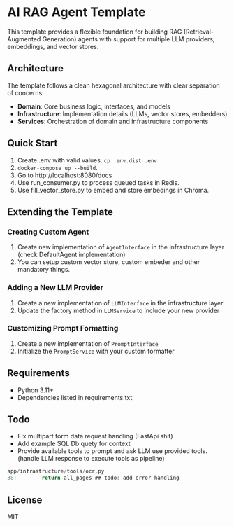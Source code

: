 # AI RAG Agent Template

This template provides a flexible foundation for building RAG (Retrieval-Augmented Generation) agents with support for multiple LLM providers, embeddings, and vector stores.

## Architecture

The template follows a clean hexagonal architecture with clear separation of concerns:

- **Domain**: Core business logic, interfaces, and models
- **Infrastructure**: Implementation details (LLMs, vector stores, embedders)
- **Services**: Orchestration of domain and infrastructure components

## Quick Start

1. Create .env with valid values. `cp .env.dist .env`
2. `docker-compose up --build`.
3. Go to http://localhost:8080/docs
4. Use run_consumer.py to process queued tasks in Redis.
5. Use fill_vector_store.py to embed and store embedings in Chroma.

## Extending the Template

### Creating Custom Agent

1. Create new implementation of `AgentInterface` in the infrastructure layer (check DefaultAgent implementation)
2. You can setup custom vector store, custom embeder and other mandatory things.

### Adding a New LLM Provider

1. Create a new implementation of `LLMInterface` in the infrastructure layer
2. Update the factory method in `LLMService` to include your new provider

### Customizing Prompt Formatting

1. Create a new implementation of `PromptInterface`
2. Initialize the `PromptService` with your custom formatter

## Requirements

- Python 3.11+
- Dependencies listed in requirements.txt

## Todo

* Fix multipart form data request handling (FastApi shit)
* Add example SQL Db quety for context
* Provide available tools to prompt and ask LLM use provided tools. (handle LLM response to execute tools as pipeline)

```c
app/infrastructure/tools/ocr.py
38:        return all_pages ## todo: add error handling
```

## License

MIT